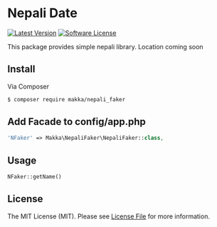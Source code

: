 # Nepali Date

[![Latest Version](https://img.shields.io/github/release/thephpleague/skeleton.svg?style=flat-square)](https://github.com/mangitmaharjan/nepali-date/releases)
[![Software License](https://img.shields.io/badge/license-MIT-brightgreen.svg?style=flat-square)](LICENSE.md)


This package provides simple nepali library. Location coming soon

## Install

Via Composer

``` bash
$ composer require makka/nepali_faker
```

## Add Facade to config/app.php

``` php
'NFaker' => Makka\NepaliFaker\NepaliFaker::class,
```


## Usage

``` php
NFaker::getName()

```


## License

The MIT License (MIT). Please see [License File](LICENSE.md) for more information.
